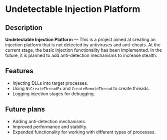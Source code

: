 # Undetectable Injection Platform

## Description
**Undetectable Injection Platform** — This is a project aimed at creating an injection platform that is not detected by antiviruses and anti-cheats. At the current stage, the basic injection functionality has been implemented. In the future, it is planned to add anti-detection mechanisms to increase stealth.

## Features
- Injecting DLLs into target processes.
- Using `NtCreateThreadEx` and `CreateRemoteThread` to create threads.
- Logging injection stages for debugging.

## Future plans
- Adding anti-detection mechanisms.
- Improved performance and stability.
- Expanded functionality for working with different types of processes.

